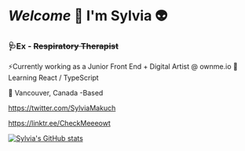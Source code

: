 # _Welcome_ :wave: I'm Sylvia :alien: ##

###     🩺Ex - ~~Respiratory Therapist~~
⚡Currently working as a Junior Front End + Digital Artist @ ownme.io
🌱Learning React / TypeScript

				

:round_pushpin:  Vancouver, Canada -Based 



https://twitter.com/SylviaMakuch

https://linktr.ee/CheckMeeeowt

[![Sylvia's GitHub stats](https://github-readme-stats.vercel.app/api?username=sylviamakuch)](https://github.com/sylviamakuch/github-readme-stats)
